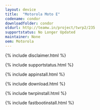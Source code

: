 ```yaml
---
layout: device
title:  "Motorola Moto E"
codename: condor
downloadfolder: condor
oldurl: http://teamw.in/project/twrp2/235
supportstatus: No Longer Updated
maintainer: None
oem: Motorola
---
```


{% include disclaimer.html %}

{% include supportstatus.html %}

{% include appinstall.html %}

{% include download.html %}

{% include twrpinstall.html %}

{% include fastbootinstall.html %}
